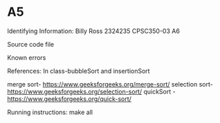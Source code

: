 # A5

Identifying Information:
  Billy Ross
  2324235
  CPSC350-03
  A6

Source code file


Known errors



References:
In class-bubbleSort and insertionSort

merge sort- https://www.geeksforgeeks.org/merge-sort/
selection sort- https://www.geeksforgeeks.org/selection-sort/
quickSort - https://www.geeksforgeeks.org/quick-sort/

Running instructions:
make all
